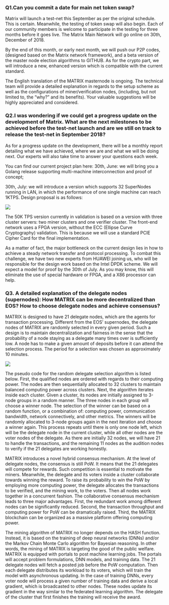 ### Q1.Can you commit a date for main net token swap?

Matrix will launch a test-net this September as per the original schedule. This is certain.  Meanwhile, the testing of token swap will also begin. Each of our community members is welcome to participate in the testing for three months before it goes live. The Matrix Main Network will go online on 30th, December of 2018.

By the end of this month, or early next month, we will push our P2P codes, (designed based on the Matrix network framework), and a beta version of the master node election algorithms to GITHUB. As for the crypto part, we will introduce a new, enhanced version which is compatible with the current standard.


The English translation of the MATRIX masternode is ongoing. The technical team will provide a detailed explanation in regards to the setup scheme as well as the configurations of miner/verification nodes, (including, but not limited to, the “why?” and its benefits). Your valuable suggestions will be highly appreciated and considered.

### Q2.I was wondering if we could get a progress update on the development of Matrix. What are the next milestones to be achieved before the test-net launch and are we still on track to release the test-net in September 2018?

As for a progress update on the development, there will be a monthly report detailing what we have achieved, where we are and what we will be doing next. Our experts will also take time to answer your questions each week.

You can find our current project plan here:
30th, June: we will bring you a Golang release supporting multi-machine interconnection and proof of concept;

30th, July: we will introduce a version which supports 32 SuperNodes running in LAN, in which the performance of one single machine can reach 1KTPS. Design proposal is as follows:

![](https://i.imgur.com/YUkXtwq.png)

The 50K TPS version currently in validation is based on a version with three cluster servers: two miner clusters and one verifier cluster. The front-end network uses a FPGA version, without the ECC (Ellipse Curve Cryptography) validation. This is because we will use a standard PCIE Cipher Card for the final implementation.

As a matter of fact, the major bottleneck on the current design lies in how to achieve a steady network transfer and protocol processing. To combat this challenge, we have two new experts from HUAWEI joining us, who will be responsible for the design work based on the Intel DPDK scheme. We will expect a model for proof by the 30th of July. As you may know, this will eliminate the use of special hardware or FPGA, and a X86 processor can help.

### Q3. A detailed explanation of the delegate nodes (supernodes): How MATRIX can be more decentralized than EOS? How to choose delegate nodes and achieve consensus?

MATRIX is designed to have 21 delegate nodes, which are the agents for transaction processing. Different from the EOS’ supernodes, the delegate nodes of MATRIX are randomly selected in every given period. Such a design is to maintain decentralization and fairness in the sense that the probability of a node staying as a delegate many times over is sufficiently low. A node has to make a given amount of deposits before it can attend the selection process. The period for a selection was chosen as approximately 10 minutes.

![](https://i.imgur.com/1S9Tk7h.png)

The pseudo code for the random delegate selection algorithm is listed below. First, the qualified nodes are ordered with regards to their computing power. The nodes are then sequentially allocated to 32 clusters to maintain balanced computing power across clusters. Next, the algorithm iterates inside each cluster. Given a cluster, its nodes are initially assigned to 3-node groups in a random manner. The three nodes in each group will choose a winner node. The selection of the winner can be based on a random function, or a combination of: computing power, communication bandwidth, network connectively, and other metrics. The winners will be randomly allocated to 3-node groups again in the next iteration and choose a winner again. This process repeats until there is only one node left, which will be the delegate node in the current cluster, while all other nodes are the voter nodes of the delegate. As there are initially 32 nodes, we will have 21 to handle the transactions, and the remaining 11 nodes as the audition nodes to verify if the 21 delegates are working honestly.

MATRIX introduces a novel hybrid consensus mechanism. At the level of delegate nodes, the consensus is still PoW. It means that the 21 delegates will compete for rewards. Such  competition is essential to motivate the miners. Meanwhile, the delegate and its voters inside a cluster collaborate towards winning the reward. To raise its probability to win the PoW by employing more computing power, the delegate allocates the transactions to be verified, and the mining work, to the voters. Then all nodes work together in a concurrent fashion. The collaborative consensus mechanism leads to three major advantages. First, the redundant work among different nodes can be significantly reduced. Second, the transaction throughput and computing power for PoW can be dramatically raised. Third, the MATRIX blockchain can be organized as a massive platform offering computing power. 

The mining algorithm of MATRIX no longer depends on the HASH function. Instead, it is based on the training of deep neural networks (DNNs) and/or the Markov Chain Monte Carlo algorithm for Bayesian reasoning. In other words, the mining of MATRIX is targeting the good of the public welfare. MATRIX is equipped with portals to post machine learning jobs. The portals will accept problem formulations, DNN models, and training data. The 21 delegate nodes will fetch a posted job before the PoW computation. Then each delegate distributes its workload to its voters, which will train the model with asynchronous updating. In the case of training DNNs, every voter node will process a given number of training data and derive a local gradient, which is broadcasted to other nodes. These nodes update its gradient in the way similar to the federated learning algorithm. The delegate of the cluster that first finishes the training will receive the award. 